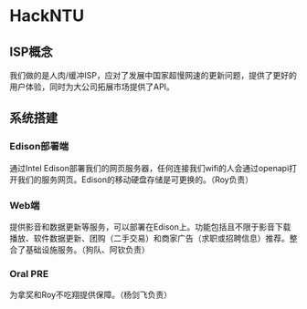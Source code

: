 # HackNTU

## ISP概念
我们做的是人肉/缓冲ISP，应对了发展中国家超慢网速的更新问题，提供了更好的用户体验，同时为大公司拓展市场提供了API。

## 系统搭建
### Edison部署端
通过Intel Edison部署我们的网页服务器，任何连接我们wifi的人会通过openapi打开我们的服务网页。Edison的移动硬盘存储是可更换的。（Roy负责）

### Web端
提供影音和数据更新等服务，可以部署在Edison上。功能包括且不限于影音下载播放、软件数据更新、团购（二手交易）和商家广告（求职或招聘信息）推荐。整合了基础设施服务。（狗队、阿钦负责）

### Oral PRE
为拿奖和Roy不吃翔提供保障。（杨剑飞负责）

